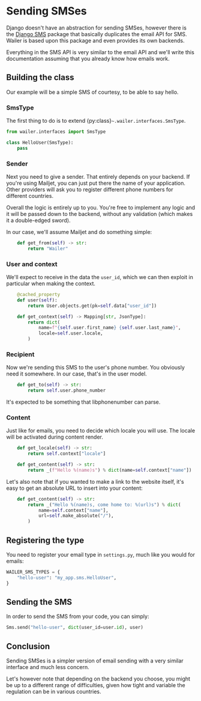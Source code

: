 # Sending SMSes

Django doesn't have an abstraction for sending SMSes, however there is the
[Django SMS](https://pypi.org/project/django-sms/) package that basically
duplicates the email API for SMS. Wailer is based upon this package and even
provides its own backends.

Everything in the SMS API is very similar to the email API and we'll write this
documentation assuming that you already know how emails work.

## Building the class

Our example will be a simple SMS of courtesy, to be able to say hello.

### SmsType

The first thing to do is to extend {py:class}`~.wailer.interfaces.SmsType`.

```python
from wailer.interfaces import SmsType

class HelloUser(SmsType):
    pass
```

### Sender

Next you need to give a sender. That entirely depends on your backend. If you're
using Mailjet, you can just put there the name of your application. Other
providers will ask you to register different phone numbers for different
countries.

Overall the logic is entirely up to you. You're free to implement any logic and
it will be passed down to the backend, without any validation (which makes it a
double-edged sword).

In our case, we'll assume Mailjet and do something simple:

```python
    def get_from(self) -> str:
        return "Wailer"
```

### User and context

We'll expect to receive in the data the `user_id`, which we can then exploit in
particular when making the context.

```python
    @cached_property
    def user(self):
        return User.objects.get(pk=self.data["user_id"])

    def get_context(self) -> Mapping[str, JsonType]:
        return dict(
            name=f"{self.user.first_name} {self.user.last_name}",
            locale=self.user.locale,
        )
```

### Recipient

Now we're sending this SMS to the user's phone number. You obviously need it
somewhere. In our case, that's in the user model.

```python
    def get_to(self) -> str:
        return self.user.phone_number
```

It's expected to be something that libphonenumber can parse.

### Content

Just like for emails, you need to decide which locale you will use. The locale
will be activated during content render.

```python
    def get_locale(self) -> str:
        return self.context["locale"]

    def get_content(self) -> str:
        return _(f"Hello %(name)s") % dict(name=self.context["name"])
```

Let's also note that if you wanted to make a link to the website itself, it's
easy to get an absolute URL to insert into your content:

```python
    def get_content(self) -> str:
        return _("Hello %(name)s, come home to: %(url)s") % dict(
            name=self.context["name"],
            url=self.make_absolute("/"),
        )
```

## Registering the type

You need to register your email type in `settings.py`, much like you would for
emails:

```python
WAILER_SMS_TYPES = {
    "hello-user": "my_app.sms.HelloUser",
}
```

## Sending the SMS

In order to send the SMS from your code, you can simply:

```python
Sms.send("hello-user", dict(user_id=user.id), user)
```

## Conclusion

Sending SMSes is a simpler version of email sending with a very similar
interface and much less concern.

Let's however note that depending on the backend you choose, you might be up to
a different range of difficulties, given how tight and variable the regulation
can be in various countries.
